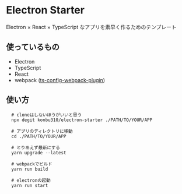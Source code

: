 # Electron Starter

Electron × React × TypeScript なアプリを素早く作るためのテンプレート  

## 使っているもの

- Electron
- TypeScript
- React
- webpack ([ts-config-webpack-plugin](https://github.com/namics/webpack-config-plugins))

## 使い方

```shell
  # cloneはしないほうがいいと思う
  npx degit konbu310/electron-starter ./PATH/TO/YOUR/APP

  # アプリのディレクトリに移動
  cd ./PATH/TO/YOUR/APP

  # とりあえず最新にする
  yarn upgrade --latest

  # webpackでビルド
  yarn run build

  # electronの起動
  yarn run start
```
